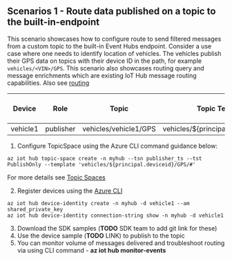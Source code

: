 ## Scenarios 1 - Route data published on a topic to the built-in-endpoint

This scenario showcases how to configure route to send filtered messages from a custom topic to the built-in Event Hubs endpoint. Consider a use case where one needs to identify location of vehicles. The vehicles publish their GPS data on topics with their device ID in the path, for example `vehicles/<VIN>/GPS`. This scenario also showcases routing query and message enrichments which are existing IoT Hub message routing capabilities. Also see [routing](https://github.com/Azure/IoTHubMQTTBrokerPreviewSamples#message-routing-for-mqtt-broker-enabled-iot-hubs)

| Device | Role| Topic | Topic Template | Topic Space Type|
| -------- | --------------- |---------- |---------- |---------- |
| vehicle1 | publisher | vehicles/vehicle1/GPS | vehicles/${principal.deviceid}/GPS/# | PublishOnly|

1. Configure TopicSpace using the Azure CLI command guidance below: 
 ```azurecli
az iot hub topic-space create -n myhub --tsn publisher_ts --tst PublishOnly --template 'vehicles/${principal.deviceid}/GPS/#'
```
  For more details see [Topic Spaces](https://github.com/Azure/IoTHubMQTTBrokerPreviewSamples#topic-spaces)

2. Register devices using the [Azure CLI](https://docs.microsoft.com/cli/azure/iot/hub/device-identity?view=azure-cli-latest#az_iot_hub_device_identity_create) 
```azure cli
az iot hub device-identity create -n myhub -d vehicle1 --am shared_private_key
az iot hub device-identity connection-string show -n myhub -d vehicle1
```
3. Download the SDK samples (**TODO** SDK team to add git link for these)
4. Use the device sample (**TODO** LINK) to publish to the topic 
5. You can monitor volume of messages delivered and troubleshoot routing via using CLI command - **az iot hub monitor-events**

 
